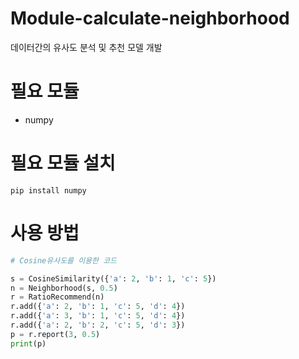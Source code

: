 # Module-calculate-neighborhood
데이터간의 유사도 분석 및 추천 모델 개발

# 필요 모듈
- numpy

# 필요 모듈 설치
```text
pip install numpy
```

# 사용 방법
```python
# Cosine유사도를 이용한 코드

s = CosineSimilarity({'a': 2, 'b': 1, 'c': 5})
n = Neighborhood(s, 0.5)
r = RatioRecommend(n)
r.add({'a': 2, 'b': 1, 'c': 5, 'd': 4})
r.add({'a': 3, 'b': 1, 'c': 5, 'd': 4})
r.add({'a': 2, 'b': 2, 'c': 5, 'd': 3})
p = r.report(3, 0.5)
print(p)
```

